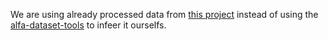 We are using already processed data from [this project](https://github.com/FabioCarosi/FaultDetection_ALFA-Dataset) instead of using the [alfa-dataset-tools](https://github.com/castacks/alfa-dataset-tools/tree/master) to infeer it ourselfs.

